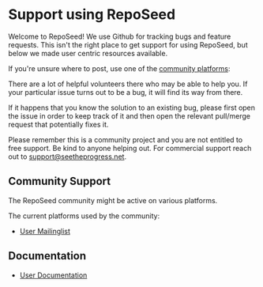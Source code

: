 # Support using RepoSeed

Welcome to RepoSeed! We use Github for tracking bugs and feature requests.
This isn't the right place to get support for using RepoSeed, but below we made user centric resources available.

If you're unsure where to post, use one of the [community platforms](#community-support):

There are a lot of helpful volunteers there who may be able to help you. If your particular issue turns out to be a bug, it will find its way from there.

If it happens that you know the solution to an existing bug, please first open the issue in order to keep track of it and then open the relevant pull/merge request that potentially fixes it.

Please remember this is a community project and you are not entitled to free support. Be kind to anyone helping out.
For commercial support reach out to support@seetheprogress.net.

## Community Support

The RepoSeed community might be active on various platforms.

The current platforms used by the community:
* [User Mailinglist](example.com)

## Documentation 

* [User Documentation](/docs) 
 
